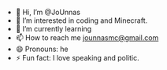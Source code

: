 - 👋 Hi, I’m @JoUnnas
- 👀 I’m interested in coding and Minecraft.
- 🌱 I’m currently learning 
- 📫 How to reach me jounnasmc@gmail.com
- 😄 Pronouns: he
- ⚡ Fun fact: I love speaking and politic.

<!---
JoUnnas/JoUnnas is a ✨ special ✨ repository because its `README.md` (this file) appears on your GitHub profile.
You can click the Preview link to take a look at your changes.
--->

